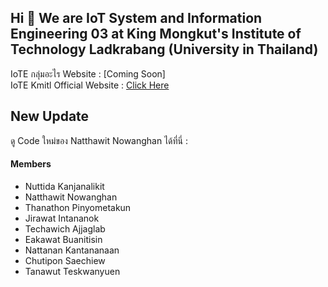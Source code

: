 ## Hi 👋 We are IoT System and Information Engineering 03 at King Mongkut's Institute of Technology Ladkrabang (University in Thailand)

IoTE กลุ่มอะไร Website : [Coming Soon] <br>
IoTE Kmitl Official Website : [Click Here](https://www.iote.kmitl.ac.th)

## New Update 
ดู Code ใหม่ของ Natthawit Nowanghan ได้ที่นี่ :

#### Members
- Nuttida Kanjanalikit
- Natthawit Nowanghan
- Thanathon Pinyometakun
- Jirawat Intananok
- Techawich Ajjaglab
- Eakawat Buanitisin
- Nattanan Kantananaan
- Chutipon Saechiew
- Tanawut Teskwanyuen

